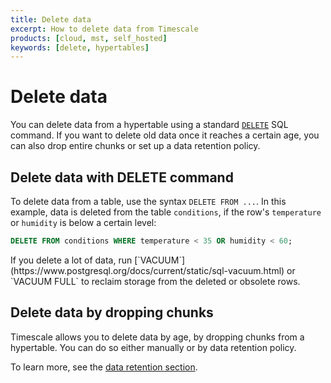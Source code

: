 ```yaml
---
title: Delete data
excerpt: How to delete data from Timescale
products: [cloud, mst, self_hosted]
keywords: [delete, hypertables]
---
```


# Delete data

You can delete data from a hypertable using a standard
[`DELETE`][postgres-delete] SQL command. If you want to delete old data once it
reaches a certain age, you can also drop entire chunks or set up a data
retention policy.

## Delete data with DELETE command

To delete data from a table, use the syntax `DELETE FROM ...`. In this example,
data is deleted from the table `conditions`, if the row's `temperature` or
`humidity` is below a certain level:

```sql
DELETE FROM conditions WHERE temperature < 35 OR humidity < 60;
```

<Highlight type="important">
If you delete a lot of data, run
[`VACUUM`](https://www.postgresql.org/docs/current/static/sql-vacuum.html) or
`VACUUM FULL` to reclaim storage from the deleted or obsolete rows.
</Highlight>

## Delete data by dropping chunks

Timescale allows you to delete data by age, by dropping chunks from a
hypertable. You can do so either manually or by data retention policy.

To learn more, see the [data retention section][data-retention].

[data-retention]: /use-timescale/:currentVersion:/data-retention/
[postgres-delete]: https://www.postgresql.org/docs/current/static/sql-delete.html
